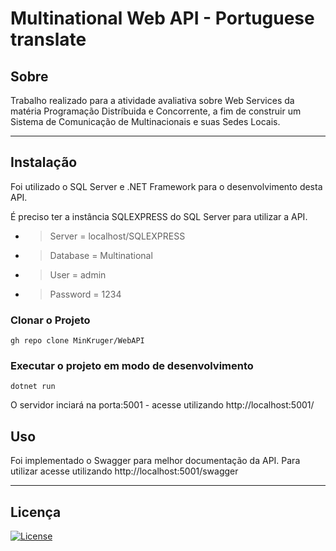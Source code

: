 # Multinational Web API - Portuguese translate

## Sobre

Trabalho realizado para a atividade avaliativa sobre Web Services da matéria Programação Distríbuida e Concorrente, a fim de construir um Sistema de Comunicação de Multinacionais e suas Sedes Locais.

---

## Instalação

Foi utilizado o SQL Server e .NET Framework para o desenvolvimento desta API.

É preciso ter a instância SQLEXPRESS do SQL Server para utilizar a API.
* > Server = localhost/SQLEXPRESS
* > Database = Multinational
* > User = admin
* > Password = 1234

### Clonar o Projeto 
```
gh repo clone MinKruger/WebAPI
```

### Executar o projeto em modo de desenvolvimento
```
dotnet run
```


O servidor inciará na porta:5001 - acesse utilizando http://localhost:5001/

## Uso

Foi implementado o Swagger para melhor documentação da API.
Para utilizar acesse utilizando http://localhost:5001/swagger

---

## Licença

[![License](https://img.shields.io/badge/license-MIT-green)](https://img.shields.io/badge/license-MIT-green)
